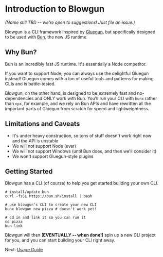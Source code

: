 # Introduction to Blowgun

_(Name still TBD -- we're open to suggestions! Just file an issue.)_

Blowgun is a CLI framework inspired by [Gluegun](https://github.com/infinitered/gluegun), but specifically designed to be used with [Bun](https://bun.sh), the new JS runtime.

## Why Bun?

Bun is an incredibly fast JS runtime. It's essentially a Node competitor.

If you want to support Node, you can always use the delightful Gluegun instead! Gluegun comes with a ton of useful tools and patterns for making CLIs and is battle-tested.

Blowgun, on the other hand, is designed to be extremely fast and no-dependencies and ONLY work with Bun. You'll run your CLI with `bunx` rather than `npx`, for example, and we rely on Bun APIs and have rewritten all the important parts of Gluegun from scratch for speed and lightweightness.

## Limitations and Caveats

- It's under heavy construction, so tons of stuff doesn't work right now and the API is unstable
- We will not support Node (ever)
- We will not support Windows (until Bun does, and then we'll consider it)
- We won't support Gluegun-style plugins

## Getting Started

Blowgun has a CLI (of course) to help you get started building your own CLI.

```
# install/update bun
curl -fsSL https://bun.sh/install | bash

# use blowgun's CLI to create your new CLI
bunx blowgun new pizza # doesn't work yet!

# cd in and link it so you can run it
cd pizza
bun link
```

Blowgun will then **(EVENTUALLY -- when done!)** spin up a new CLI project for you, and you can start building your CLI right away.

Next: [Usage Guide](usage-guide.md)
